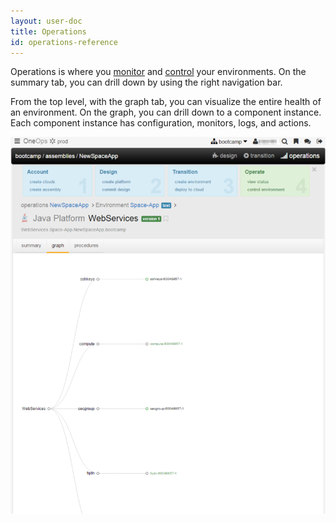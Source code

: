 ```yaml
---
layout: user-doc
title: Operations
id: operations-reference
---
```


Operations is where you <a href="/user/operation/monitoring-reference.html">monitor</a> and 
<a href="./run-actions-in-operations.html">control</a> your environments. On the summary tab, you can drill down by using the right navigation bar.

[comment]: # (IMAGE-REQUIRED: ops-summary.png)

From the top level, with the graph tab, you can visualize the entire health of an environment. On the graph, you can drill down to a component instance. Each component instance has configuration, monitors, logs, and actions.

![Ops graph](/assets/docs/local/images/ops-graph.png)



